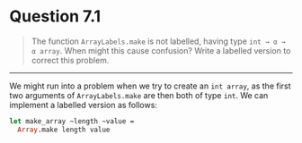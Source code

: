 # Question 7.1

> The function `ArrayLabels.make` is not labelled, having type `int → α → α array`.
> When might this cause confusion?
> Write a labelled version to correct this problem.

---

We might run into a problem when we try to create an `int array`, as the first two arguments of `ArrayLabels.make` are then both of type `int`.
We can implement a labelled version as follows:
```ocaml
let make_array ~length ~value =
  Array.make length value
```
